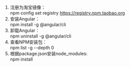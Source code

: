 1. 注册为淘宝镜像：  
npm config set registry https://registry.npm.taobao.org  
2. 安装Angular：  
npm install -g @angular/cli
3. 卸载Angular：  
npm uninstall -g @angular/cli
4. 查看NPM安装包：  
npm list -g --depth 0
5. 根据package.json安装node_modules:  
npm install